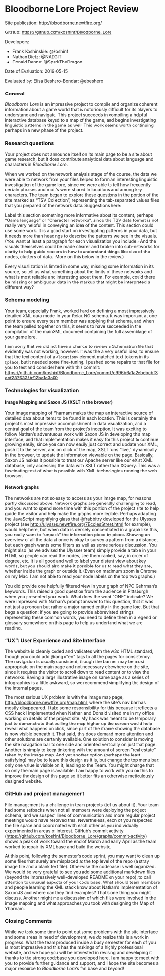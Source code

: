 # Bloodborne Lore Project Review

Site publication: <http://bloodborne.newtfire.org/>

GitHub: <https://github.com/koshinf/Bloodborne_Lore>

Developers: 
* Frank Koshinskie: @koshinf
* Nathan Dietz: @NADGIT
* Donald Denne: @SparkTheDragon

Date of Evaluation: 2019-05-15

Evaluated by: Elisa Beshero-Bondar: @ebeshero


### General  
*Bloodborne Lore* is an impressive project to compile and organize coherent information about a game world that is notoriously difficult for its players to understand and navigate. This project succeeds in compiling a helpful interactive database keyed to a map of the game, and begins investigating linguistic patterns in the game as well. This work seems worth continuing perhaps in a new phase of the project.

### Research questions
Your project does not announce itself on its main page to be a site about game research, but it does contribute analytical data about language and characters in *Bloodborne Lore*. 

When we worked on the network analysis stage of the course, the data we were able to network from your files helped to form an interesting linguistic investigation of the game lore, since we were able to tell how frequently certain phrases and motifs were shared in locations and among key characters. The team began to explore these questions in the portion of the site marked as “TSV Collection”, representing the tab-separated values files that you prepared of the network data. Suggestions here:

Label this section something more informative about its content, perhaps “Game language” or “Character networks”, since the TSV data format is not really very helpful in conveying an idea of the content. 
This section could use some work. It is a good start on investigating patterns in your data, but it needs more than headings to describe the patterns we see in the visuals. (You want at least a paragraph for each visualization you include.) And the visuals themselves could be made clearer and broken into sub-networks for clarity to help guide readers in how to understand things like size of the nodes, clusters of data. (More on this below in the review.)

Every visualization is limited in some way, missing some information in its source, so tell us what something about the limits of these networks and what is most reliable and interesting about them. For example, could there be missing or ambiguous data in the markup that might be interpreted a different way? 

### Schema modeling 
Your team, especially Frank, worked hard on defining a most impressively detailed XML data model in your Relax NG schema. It was important at one point to ensure every team member was applying that schema, and when the team pulled together on this, it seems to have succeeded in the compilation of the mainXML document containing the full assemblage of your game lore.

I am sorry that we did not have a chance to review a Schematron file that evidently was not working, however. It was the a very useful idea, to ensure that the text content of a `<location>` element matched text tokens in its `@place`, but it needed some fine-tuning. I pushed some repairs to that file for you to test and consider here with this commit:  <https://github.com/koshinf/Bloodborne_Lore/commit/c996b6a1a2ebebcbf3ccf2876335bf12bc1a3a99>

### Technologies for visualization 
#### Image Mapping and Saxon JS (XSLT in the browser)
Your image mapping of Yharnam makes the map an interactive source of detailed data about items to be found in each location. This is certainly the project’s most impressive accomplishment in data visualization, and a central goal of the team from the project’s inception. It was exciting to follow Nathan’s adventurous work with Saxon JS in developing this map interface, and that implementation makes it easy for this project to continue growing easily, since you can now easily just correct and update your XML, push it to the server, and on click of the map, XSLT runs “live,” dynamically in the browser, to update the information viewable on the page. Basically, Saxon JS makes it possible to treat our Apache server like our eXist XML database, only accessing the data with XSLT rather than XQuery. This was a fascinating test of what is possible with XML technologies running the web browser. 

#### Network graphs
The networks are not so easy to access as your image map, for reasons partly discussed above. Network graphs are generally challenging to read, and you want to spend more time with this portion of the project site to help guide the visitor and help make the graphs more legible. Perhaps adapting the JavaScript magnifying glass that @frabbitry developed for the Ulysses project (see http://ulysses.newtfire.org/7EcclesStreet.html for example), would help here, but when data is densely concentrated in a graph like this, you really want to “unpack” the information piece by piece. Showing an overview of all the data at once is okay to survey a pattern from a distance, but each graph wants some filters as well as some serious discussion. You might also (as we advised the Ulysses team) simply provide a table in your HTML so people can read the nodes, see them ranked, say, in order of degree, etc. It is all good and well to label your distant view about key words, but you should also make it possible for us to read what they are, whether inside the graph or outside it. (Even on maximum zoom in Chrome on my Mac, I am not able to read your node labels on the top two graphs.)

You did provide one helpfully filtered view in your graph of NPC Gehrman’s keywords. This raised a good question from the audience in Pittsburgh when you presented your work. What does the word "ONE" indicate? We were impressed with Nathan’s prompt answer to this question, that it was not just a pronoun but rather a major named entity in the game lore. But that begs a question: if you are going to provide abbreviated strings representing these common words, you need to define them in a legend or glossary somewhere on this page to help us undertand what we are reading. 

###  “UX”: User Experience and Site Interface
The website is cleanly coded and validates with the w3c HTML standard, though you could add @lang="en" tags to all the pages for consistency. The navigation is usually consistent, though the banner may be most appropriate on the main page and not necessary elsewhere on the site, since it requires the visitor to scroll down to read content or to view the networks. Having a large illustrative image on same page as a series of infographics is a little awkward, so we recommend simplifying the design of the internal pages. 

The most serious UX problem is with the image map page, <http://bloodborne.newtfire.org/map.html>, where the site’s nav bar has mostly disappeared. I take some responsibility for this because it reflects a CSS hack I implemented when Nathan and Donald visited me in my office working on details of the project site. My hack was meant to be temporary just to demonstrate that pulling the map higher up the screen would help reveal what happens on click, since part of the iframe showing the database is now visible beneath it. That said, this does demand more attention and other solutions are certainly available. One solution to consider is moving the site navigation bar to one side and oriented vertically on just that page. Another is simply to keep tinkering with the amount of screen “real estate” taken by the image map. And yet another option (perhaps the least satisfying) may be to leave this design as it is, but change the top menu bar: only one value is visible on it, leading to the Team. You might change that so only the main page is available. I am happy to work with you on this to improve the design of this page so it better fits an otherwise meticulously designed website.


### GitHub and project management
File management is a challenge in team projects (tell us about it). Your team had some setbacks when not all members were deploying the project schema, and we suspect lines of communication and more regular project meetings would have resolved this. Nevertheless, each of you respected the file space and coordinated with each other as you individually experimented in areas of interest. GitHub’s commit activity (<https://github.com/koshinf/Bloodborne_Lore/graphs/commit-activity>) shows a peak of work toward the end of March and early April as the team worked to repair its XML base and build the website. 

At this point, following the semester’s code sprint, you may want to clean up some files that surely are misplaced at the top level of the repo (a stray image file and a blank text file). Otherwise the codebase is well organized. We would be very grateful to see you add some additional markdown files (beyond the impressively well-developed README on your repo), to call attention to unusual aspects of your code base: What should team members and people learning the XML stack know about Nathan’s implementation of SaxonJS and where can they find examples? That’s one thing you might discuss. Another might me a discussion of which files were involved in the image mapping and what approaches you took with designing the Map of Yharnam.  

### Closing Comments
While we took some time to point out some problems with the site interface and some areas in need of development, we *do* realize this is a work in progress. What the team produced inside a busy semester for each of you is most impressive and this has the makings of a highly professional website, and we hope you will be interested in revising and developing it thanks to the strong codebase you developed here. I am happy to meet with you to provide further guidance and support, and I hope the site becomes a major resource to *Bloodborne Lore*’s fan base and beyond! 

